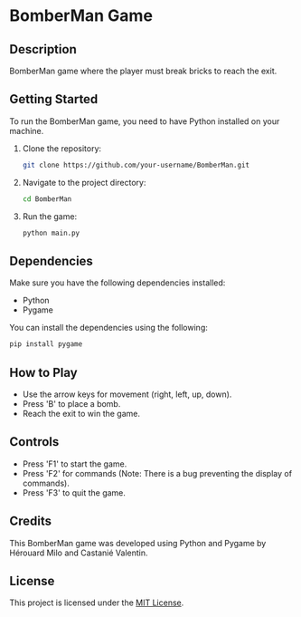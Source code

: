 # BomberMan Game

## Description

BomberMan game where the player must break bricks to reach the exit.

## Getting Started

To run the BomberMan game, you need to have Python installed on your machine.

1. Clone the repository:

   ```bash
   git clone https://github.com/your-username/BomberMan.git
   ```

2. Navigate to the project directory:

   ```bash
   cd BomberMan
   ```

3. Run the game:

   ```bash
   python main.py
   ```

## Dependencies

Make sure you have the following dependencies installed:

- Python
- Pygame

You can install the dependencies using the following:

```bash
pip install pygame
```

## How to Play

- Use the arrow keys for movement (right, left, up, down).
- Press 'B' to place a bomb.
- Reach the exit to win the game.

## Controls

- Press 'F1' to start the game.
- Press 'F2' for commands (Note: There is a bug preventing the display of commands).
- Press 'F3' to quit the game.

## Credits

This BomberMan game was developed using Python and Pygame by Hérouard Milo and Castanié Valentin.

## License

This project is licensed under the [MIT License](LICENSE).
